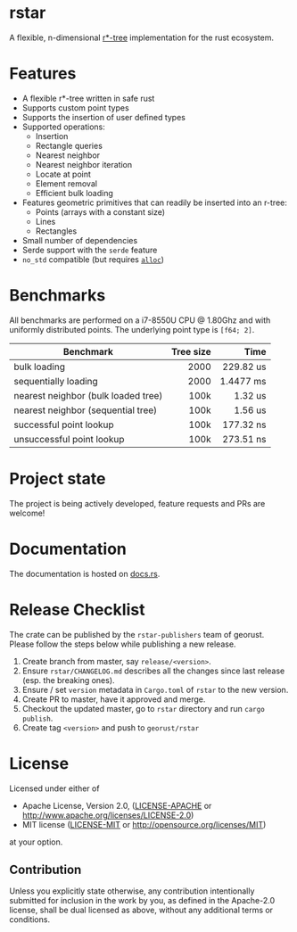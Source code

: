 # rstar

A flexible, n-dimensional [r*-tree](https://en.wikipedia.org/wiki/R*_tree) implementation for the rust ecosystem.

# Features
 - A flexible r*-tree written in safe rust
 - Supports custom point types
 - Supports the insertion of user defined types
 - Supported operations:
   - Insertion
   - Rectangle queries
   - Nearest neighbor
   - Nearest neighbor iteration
   - Locate at point
   - Element removal
   - Efficient bulk loading
 - Features geometric primitives that can readily be inserted into an r-tree:
   - Points (arrays with a constant size)
   - Lines
   - Rectangles
 - Small number of dependencies
 - Serde support with the `serde` feature
 - `no_std` compatible (but requires [`alloc`](https://doc.rust-lang.org/alloc/))

# Benchmarks
All benchmarks are performed on a i7-8550U CPU @ 1.80Ghz and with uniformly distributed points. The underlying point type is `[f64; 2]`.

| Benchmark                      | Tree size | Time      |
|-------------------------------------|-----:|----------:|
| bulk loading                        | 2000 | 229.82 us |
| sequentially loading                | 2000 | 1.4477 ms |
| nearest neighbor (bulk loaded tree) | 100k |   1.32 us |
| nearest neighbor (sequential tree)  | 100k |   1.56 us |
| successful point lookup             | 100k | 177.32 ns |
| unsuccessful point lookup           | 100k | 273.51 ns |

# Project state
The project is being actively developed, feature requests and PRs are welcome!

# Documentation
The documentation is hosted on [docs.rs](https://docs.rs/rstar/).

# Release Checklist

The crate can be published by the `rstar-publishers` team of
georust. Please follow the steps below while publishing a
new release.

1. Create branch from master, say `release/<version>`.
2. Ensure `rstar/CHANGELOG.md` describes all the changes
   since last release (esp. the breaking ones).
3. Ensure / set `version` metadata in `Cargo.toml` of
   `rstar` to the new version.
4. Create PR to master, have it approved and merge.
5. Checkout the updated master, go to `rstar` directory and
   run `cargo publish`.
6. Create tag `<version>` and push to `georust/rstar`

# License

Licensed under either of

 * Apache License, Version 2.0, ([LICENSE-APACHE](LICENSE-APACHE) or http://www.apache.org/licenses/LICENSE-2.0)
 * MIT license ([LICENSE-MIT](LICENSE-MIT) or http://opensource.org/licenses/MIT)

at your option.

## Contribution

Unless you explicitly state otherwise, any contribution intentionally
submitted for inclusion in the work by you, as defined in the Apache-2.0
license, shall be dual licensed as above, without any additional terms or
conditions.
